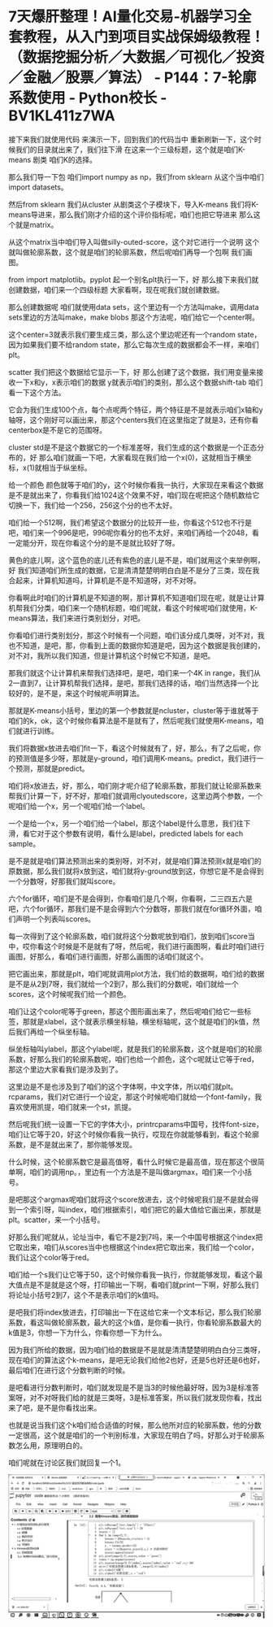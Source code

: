 # 7天爆肝整理！AI量化交易-机器学习全套教程，从入门到项目实战保姆级教程！（数据挖掘分析／大数据／可视化／投资／金融／股票／算法） - P144：7-轮廓系数使用 - Python校长 - BV1KL411z7WA

接下来我们就使用代码 来演示一下，回到我们的代码当中 重新刷新一下，这个时候我们的目录就出来了，我们往下滑 在这来一个三级标题，这个就是咱们K-means 剧类 咱们K的选择。

那么我们导一下包 咱们import numpy as np，我们from sklearn 从这个当中咱们import datasets。

然后from sklearn 我们从cluster 从剧类这个子模块下，导入K-means 我们将K-means导进来，那么我们刚才介绍的这个评价指标呢，咱们也把它导进来 那么这个就是matrix。

从这个matrix当中咱们导入叫做silly-outed-score，这个对它进行一个说明 这个就叫做轮廓系数，这个就是咱们的轮廓系数，然后呢咱们再导一个包啊 我们画图。

from import matplotlib。pyplot 起一个别名plt执行一下，好 那么接下来我们就创建数据，咱们来一个四级标题 大家看啊，现在呢我们就创建数据。

那么创建数据呢 咱们就使用data sets，这个里边有一个方法叫make，调用data sets里边的方法叫make，make blobs 那这个方法呢，咱们给它一个center啊。

这个center=3就表示我们要生成三类，那么这个里边呢还有一个random state，因为如果我们要不给random state，那么它每次生成的数据都会不一样，来咱们plt。

scatter 我们把这个数据给它显示一下，好 那么创建了这个数据，我们用变量来接收一下x和y，x表示咱们的数据 y就表示咱们的类别，那么这个数据shift-tab 咱们看一下这个方法。

它会为我们生成100个点，每个点呢两个特征，两个特征是不是就表示咱们x轴和y轴呀，这个刚好可以画出来，那这个centers我们在这里指定了就是3，还有你看centerbox是不是它的范围呀。

cluster std是不是这个数据它的一个标准差呀，我们生成的这个数据是一个正态分布的，好 那么咱们就画一下吧，大家看现在我们给一个x(0)，这就相当于横坐标，x(1)就相当于纵坐标。

给一个颜色 颜色就等于咱们的y，这个时候你看我一执行，大家现在来看这个数据是不是就出来了，你看我们给1024这个效果不好，咱们现在呢把这个随机数给它切换一下，我们给一个256，256这个分的也不太好。

咱们给一个512啊，我们希望这个数据分的比较开一些，你看这个512也不行是吧，咱们来一个996是吧，996呢你看分的也不太好，来咱们再给一个2048，看一定能分开，现在你看这个分的是不是就比较好了呀。

黄色的底儿啊，这个蓝色的底儿还有紫色的底儿是不是，咱们就用这个来举例啊，好 我们知道咱们所生成的数据，它是清清楚楚明明白白是不是分了三类，现在我合起来，计算机知道吗，计算机是不是不知道呀，对不对呀。

你看啊此时咱们的计算机是不知道的啊，那计算机不知道咱们现在呢，就是让计算机帮我们分类，咱们来一个随机标题，咱们呢就，看这个时候呢咱们就使用，K-means算法，我们来进行类别划分，对吧。

你看咱们进行类别划分，那这个时候有一个问题，咱们该分成几类呀，对不对，我也不知道，是吧，那，你看到上面的数据你知道是吧，因为这个数据是我创建的，对不对，我所以我们知道，但是计算机这个时候它不知道，是吧。

那我们就这个让计算机来帮我们选择吧，是吧，咱们来一个4K in range，我们从2一直到7，让计算机帮我们选择，是吧，那我们选择的话，咱们当然选择一个比较好的，是不是，来这个时候呢声明算法。

那就是K-means小括号，里边的第一个参数就是ncluster，cluster等于谁就等于咱们的k，ok，这个时候你看算法是不是就有了，然后呢我们就使用K-means，咱们就进行训练。

我们将数据x放进去咱们fit一下，看这个时候就有了，好，那么，有了之后呢，你的预测值是多少呀，那就是y-ground，咱们调用K-means。predict，我们进行一个预测，那就是predict。

咱们将x放进去，好，那么，咱们刚才呢介绍了轮廓系数，那我们就让轮廓系数来帮我们计算一下，好不好，那咱们就调用clyoutedscore，这里边两个参数，一个呢咱们给一个x，另一个呢咱们给一个label。

一个是给一个x，另一个咱们给一个label，那这个label是什么意思，我们往下滑，看它对于这个参数有说明，看什么是label，predicted labels for each sample。

是不是就是咱们算法预测出来的类别呀，对不对，就是咱们算法预测x就是咱们的原数据，那么我们就将x放到这，咱们就将y-ground放到这，你想它是不是会得到一个分数呀，好那我们就叫score。

六个for循环，咱们是不是会得到，你看咱们是几个啊，你看啊，二三四五六是吧，六个for循环，那我们是不是会得到六个分数呀，那我们就在for循环外面，咱们声明一个列表叫scores。

每一次得到了这个轮廓系数，咱们就将这个分数呢放到咱们，放到咱们score当中，哎你看这个时候是不是就有了呀，然后呢，我们进行画图啊，看此时咱们进行画图，好那么，看咱们进行画图，好那么画图的话咱们就这个。

把它画出来，那就是plt，咱们呢就调用plot方法，我们给的数据啊，咱们给的数据是不是从2到7呀，我们就给一个2到7，那么我们的分数呢，咱们就给一个scores，这个时候呢我们给一个颜色。

咱们让这个color呢等于green，那这个图形画出来了，然后呢咱们给它一些标签，那就是xlabel，这个就表示横坐标轴，横坐标轴呢，这个就是咱们的k值，然后我们再给一个纵坐标轴。

纵坐标轴叫ylabel，那这个ylabel呢，就是我们的轮廓系数，这个就是咱们的轮廓系数，好那么我们的轮廓系数呢，咱们也给一个颜色，这个c呢就让它等于red，那这个里边大家看我们是涉及到了。

这里边是不是也涉及到了咱们的这个字体啊，中文字体，所以咱们就plt。rcparams，我们对它进行一个设定，那这个时候呢咱们就给一个font-family，我喜欢使用凯提，咱们就来一个st，凯提。

然后呢我们统一设置一下它的字体大小，printrcparams中国号，找件font-size，咱们让它等于20，好这个时候你看我一执行，哎现在你就能够看到，看这个轮廓系数，是不是就出来了，那你能够发现。

什么时候，这个轮廓系数它是最高值呀，看什么时候它是最高值，现在那这个很简单啊，咱们的调用np。，里边有一个方法是不是叫做argmax，咱们来一个小括号。

是吧那这个argmax呢咱们就将这个score放进去，这个时候呢我们是不是就会得到一个索引呀，叫index，咱们根据索引，咱们把它的最大值给它画出来，那就是plt。scatter，来一个小括号。

好那么我们呢就从，论址当中，看它不是2到7吗，来一个中国号根据这个index把它取出来，咱们从scores当中也根据这个index把它取出来，我们给一个color，我们让这个color等于red。

咱们给一个s我们让它等于50，这个时候你看我一执行，你就能够发现，看这个最大值点是不是就是这个呀，打印输出一下啊，看咱们就print一下啊，好那么我们将论址小括号2到7，这个不是表示咱们的k值吗。

是吧我们将index放进去，打印输出一下在这给它来一个文本标记，那么我们轮廓系数，看这叫做轮廓系数，最大的这个k值，是你看一执行，你看轮廓系数最大的k值是3，你想一下为什么，你看你想一下为什么。

因为我们所给的数据，因为咱们给的数据是不是就是清清楚楚明明白白分三类呀，现在咱们的算法这个k-means，是吧无论我们给他2也好，还是5也好还是6也好，最后咱们在进行这个分数判断的时候。

是吧看进行分数判断时，咱们就发现是不是当3的时候他最好呀，因为3是标准答案呀，对不对呀我们给的就是三类呀，3是标准答案，所以我们就发现你看，找出来了吧，是不是你看找出来。

也就是说当我们这个k咱们给合适值的时候，那么他所对应的轮廓系数，他的分数一定很高，这个就是咱们的一个判别标准，大家现在明白了吗，好那么对于轮廓系数怎么用，原理明白的。

咱们呢就在讨论区我们就回复一个1。

![](img/a629f8a7c1cbc3edbe200db529e15d06_1.png)